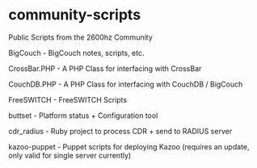 community-scripts
=================

Public Scripts from the 2600hz Community


BigCouch		- BigCouch notes, scripts, etc.

CrossBar.PHP		- A PHP Class for interfacing with CrossBar

CouchDB.PHP		- A PHP Class for interfacing with CouchDB / BigCouch

FreeSWITCH		- FreeSWITCH Scripts

buttset			- Platform status + Configuration tool

cdr_radius		- Ruby project to process CDR + send to RADIUS	server

kazoo-puppet		- Puppet scripts for deploying Kazoo (requires an update, only valid for single server currently)


